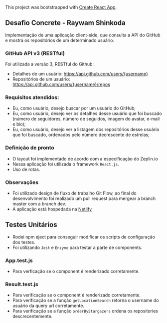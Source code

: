 This project was bootstrapped with [Create React App](https://github.com/facebook/create-react-app).

## Desafio Concrete - Raywam Shinkoda

Implementação de uma aplicação client-side, que consulta a API do GitHub e mostra os repositórios de um determinado usuário.

### GitHub API v3 (RESTful)

Foi utilizada a versão 3, RESTful do Github:

* Detalhes de um usuário: https://api.github.com/users/{username}
* Repositórios de um usuário: https://api.github.com/users/{username}/repos

### Requisitos atendidos:

* Eu, como usuário, desejo buscar por um usuário do GitHub;
* Eu, como usuário, desejo ver os detalhes desse usuário que foi buscado (número de seguidores, número de seguidos, imagem do avatar, e-mail e bio);
* Eu, como usuário, desejo ver a listagem dos repositórios desse usuário que foi buscado, ordenados pelo número decrescente de estrelas;

### Definição de pronto

* O layout foi implementado de acordo com a especificação do Zeplin.io
* Nessa aplicação foi utilizada o framework `React.js`.
* Uso de rotas.

### Observações

* Foi utilizado design de fluxo de trabalho Git Flow, ao final do desenvolvimento foi realizado um pull request para mergear a branch master com a branch dev.
* A aplicação está hospedada na [Netlify](https://distracted-haibt-cbf0c6.netlify.app/)

## Testes Unitários

* Rodei npm eject para conseguir modificar os scripts de configuração dos testes.
* Foi utilizando `Jest` e `Enzyme` para testar a parte de components.

### App.test.js

* Para verficação se o component é renderizado corretamente.

### Result.test.js

* Para verificação se o component é renderizado corretamente.
* Para verificação se a função `getLocationSearch` retorna o username do usuário da query url corretamente.
* Para verificação se a função `orderByStargazers` ordena os repositories descrecentemente.